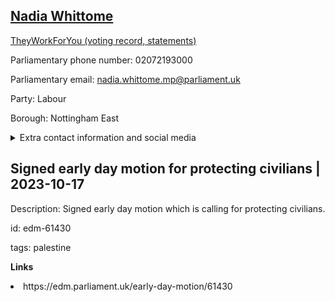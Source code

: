 ## <a href="https://members.parliament.uk/member/4869/contact">Nadia Whittome</a>

<a href="https://www.theyworkforyou.com/mp/25845/nadia_whittome/nottingham_east">TheyWorkForYou (voting record, statements)</a> 

Parliamentary phone number: 02072193000 

Parliamentary email: nadia.whittome.mp@parliament.uk 

Party: Labour 

Borough: Nottingham East 

<details><summary>Extra contact information and social media</summary> 
<li>Website:</li>
<li>Twitter:</li>
<li>Constituency office phone number: 01156971757</li>
<li>Constituency office email:</li>
<li>Facebook:</li>
<li>Instagram:</li>
<li>Youtube:</li>
<li>Linkedin:</li>
<li>Government department phone number:</li>
<li>Government department email:</li>
<li>Threads:</li>
<li>Party office phone number:</li>
<li>Party office email:</li>
<li>Tiktok:</li>
</details>

## Signed early day motion for protecting civilians | 2023-10-17

Description: Signed early day motion which is calling for protecting civilians. 
 
id: edm-61430 

tags: palestine 

**Links** 
 <li>https://edm.parliament.uk/early-day-motion/61430</li>
